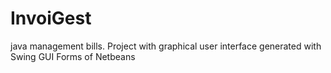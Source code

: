 # InvoiGest
java management bills.
Project with graphical user interface generated with Swing GUI Forms of Netbeans
